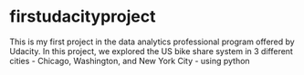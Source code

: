 # firstudacityproject
This is my first project in the data analytics professional program offered by Udacity. In this project, we explored the US bike share system in 3 different cities - Chicago, Washington, and New York City -  using python
